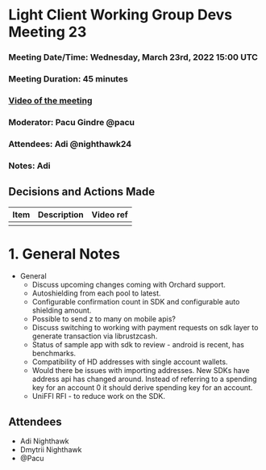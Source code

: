 # Light Client Working Group Devs Meeting 23
### Meeting Date/Time: Wednesday, March 23rd, 2022 15:00 UTC
### Meeting Duration: 45 minutes
### [Video of the meeting](not-recorded)
### Moderator: Pacu Gindre @pacu
### Attendees: Adi @nighthawk24
### Notes: Adi

## Decisions and Actions Made
| Item | Description | Video ref |
| ------------- | ----------- | --------- |
| | ||


# 1. General Notes
* General
  - Discuss upcoming changes coming with Orchard support.
  - Autoshielding from each pool to latest.
  - Configurable confirmation count in SDK and configurable auto shielding amount.
  - Possible to send z to many on mobile apis?
  - Discuss switching to working with payment requests on sdk layer to generate transaction via librustzcash.
  - Status of sample app with sdk to review - android is recent, has benchmarks.
  - Compatibility of HD addresses with single account wallets.
  - Would there be issues with importing addresses. New SDKs have address api has changed around. Instead of referring to a spending key for an account 0 it should derive spending key for an account.
  - UniFFI RFI - to reduce work on the SDK.
## Attendees
* Adi Nighthawk
* Dmytrii Nighthawk
* @Pacu